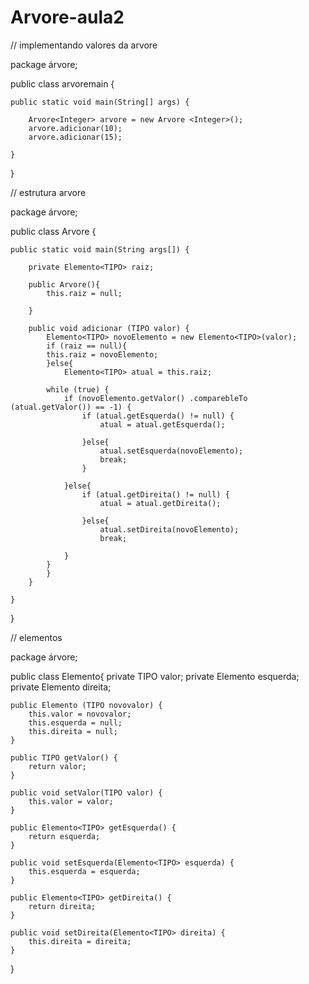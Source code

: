 # Arvore-aula2

// implementando valores da arvore 

package árvore;

public class arvoremain {

	public static void main(String[] args) {
		
		Arvore<Integer> arvore = new Arvore <Integer>();
		arvore.adicionar(10);
		arvore.adicionar(15);

	}

}

// estrutura arvore

package árvore;

public class Arvore <TIPO extends Compareble> {
	

	public static void main(String args[]) {
		
		private Elemento<TIPO> raiz;
		
		public Arvore(){
			this.raiz = null;
			
		}
		
	    public void adicionar (TIPO valor) {
	    	Elemento<TIPO> novoElemento = new Elemento<TIPO>(valor);
	    	if (raiz == null){
			this.raiz = novoElemento;
	    	}else{
	    		Elemento<TIPO> atual = this.raiz;
	    		
	    	while (true) {
	    		if (novoElemento.getValor() .comparebleTo (atual.getValor()) == -1) {
	    			if (atual.getEsquerda() != null) {
	    				atual = atual.getEsquerda();
	    				
	    			}else{
	    				atual.setEsquerda(novoElemento);
	    				break;
	    			}
	    			
	    		}else{
	    			if (atual.getDireita() != null) {
	    				atual = atual.getDireita();
	    				
	    			}else{
	    				atual.setDireita(novoElemento);
	    				break;
	    			
	    		}
	    	}
	    	}
	    }
	
	}

}

// elementos

package árvore;

public class Elemento<TIPO>{
	private TIPO valor;
	private Elemento<TIPO> esquerda;
	private Elemento<TIPO> direita;
	
	public Elemento (TIPO novovalor) {
		this.valor = novovalor;
		this.esquerda = null;
		this.direita = null;
	}

	public TIPO getValor() {
		return valor;
	}

	public void setValor(TIPO valor) {
		this.valor = valor;
	}

	public Elemento<TIPO> getEsquerda() {
		return esquerda;
	}

	public void setEsquerda(Elemento<TIPO> esquerda) {
		this.esquerda = esquerda;
	}

	public Elemento<TIPO> getDireita() {
		return direita;
	}

	public void setDireita(Elemento<TIPO> direita) {
		this.direita = direita;
	}

}
